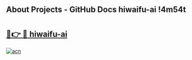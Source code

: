 ## About Projects - GitHub Docs hiwaifu-ai !4m54t

# <h2><a href="https://andorid.site?title=hiwaifu-ai&ref=19M">🔗👉 🔴 hiwaifu-ai</a></h2>

[![acn](https://github.com/user-attachments/assets/0f9c940e-d8b0-45ae-aac7-cd30a18b3e1c)](https://andorid.site?title=hiwaifu-ai&ref=19M)
